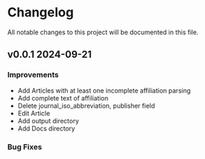 # Changelog
All notable changes to this project will be documented in this file.


## v0.0.1 2024-09-21

### Improvements
- Add Articles with at least one incomplete affiliation parsing
- Add complete text of affiliation
- Delete journal_iso_abbreviation, publisher field
- Edit Article
- Add output directory 
- Add Docs directory


### Bug Fixes


